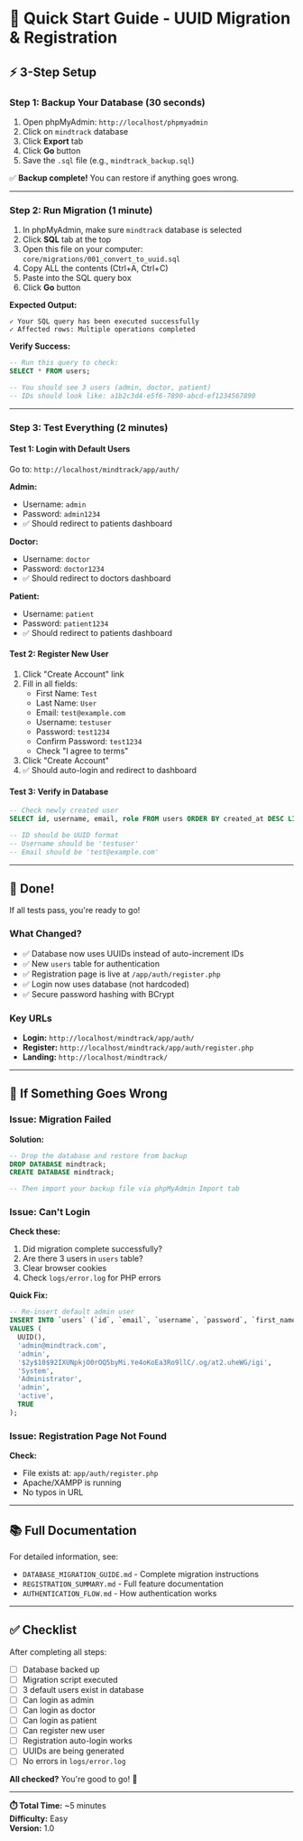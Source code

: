 # 🚀 Quick Start Guide - UUID Migration & Registration

## ⚡ 3-Step Setup

### Step 1: Backup Your Database (30 seconds)

1. Open phpMyAdmin: `http://localhost/phpmyadmin`
2. Click on `mindtrack` database
3. Click **Export** tab
4. Click **Go** button
5. Save the `.sql` file (e.g., `mindtrack_backup.sql`)

✅ **Backup complete!** You can restore if anything goes wrong.

---

### Step 2: Run Migration (1 minute)

1. In phpMyAdmin, make sure `mindtrack` database is selected
2. Click **SQL** tab at the top
3. Open this file on your computer: `core/migrations/001_convert_to_uuid.sql`
4. Copy ALL the contents (Ctrl+A, Ctrl+C)
5. Paste into the SQL query box
6. Click **Go** button

**Expected Output:**

```
✓ Your SQL query has been executed successfully
✓ Affected rows: Multiple operations completed
```

**Verify Success:**

```sql
-- Run this query to check:
SELECT * FROM users;

-- You should see 3 users (admin, doctor, patient)
-- IDs should look like: a1b2c3d4-e5f6-7890-abcd-ef1234567890
```

---

### Step 3: Test Everything (2 minutes)

#### Test 1: Login with Default Users

Go to: `http://localhost/mindtrack/app/auth/`

**Admin:**

- Username: `admin`
- Password: `admin1234`
- ✅ Should redirect to patients dashboard

**Doctor:**

- Username: `doctor`
- Password: `doctor1234`
- ✅ Should redirect to doctors dashboard

**Patient:**

- Username: `patient`
- Password: `patient1234`
- ✅ Should redirect to patients dashboard

#### Test 2: Register New User

1. Click "Create Account" link
2. Fill in all fields:
   - First Name: `Test`
   - Last Name: `User`
   - Email: `test@example.com`
   - Username: `testuser`
   - Password: `test1234`
   - Confirm Password: `test1234`
   - Check "I agree to terms"
3. Click "Create Account"
4. ✅ Should auto-login and redirect to dashboard

#### Test 3: Verify in Database

```sql
-- Check newly created user
SELECT id, username, email, role FROM users ORDER BY created_at DESC LIMIT 1;

-- ID should be UUID format
-- Username should be 'testuser'
-- Email should be 'test@example.com'
```

---

## 🎉 Done!

If all tests pass, you're ready to go!

### What Changed?

- ✅ Database now uses UUIDs instead of auto-increment IDs
- ✅ New `users` table for authentication
- ✅ Registration page is live at `/app/auth/register.php`
- ✅ Login now uses database (not hardcoded)
- ✅ Secure password hashing with BCrypt

### Key URLs

- **Login:** `http://localhost/mindtrack/app/auth/`
- **Register:** `http://localhost/mindtrack/app/auth/register.php`
- **Landing:** `http://localhost/mindtrack/`

---

## 🔧 If Something Goes Wrong

### Issue: Migration Failed

**Solution:**

```sql
-- Drop the database and restore from backup
DROP DATABASE mindtrack;
CREATE DATABASE mindtrack;

-- Then import your backup file via phpMyAdmin Import tab
```

### Issue: Can't Login

**Check these:**

1. Did migration complete successfully?
2. Are there 3 users in `users` table?
3. Clear browser cookies
4. Check `logs/error.log` for PHP errors

**Quick Fix:**

```sql
-- Re-insert default admin user
INSERT INTO `users` (`id`, `email`, `username`, `password`, `first_name`, `last_name`, `role`, `status`, `email_verified`)
VALUES (
  UUID(),
  'admin@mindtrack.com',
  'admin',
  '$2y$10$92IXUNpkjO0rOQ5byMi.Ye4oKoEa3Ro9llC/.og/at2.uheWG/igi',
  'System',
  'Administrator',
  'admin',
  'active',
  TRUE
);
```

### Issue: Registration Page Not Found

**Check:**

- File exists at: `app/auth/register.php`
- Apache/XAMPP is running
- No typos in URL

---

## 📚 Full Documentation

For detailed information, see:

- `DATABASE_MIGRATION_GUIDE.md` - Complete migration instructions
- `REGISTRATION_SUMMARY.md` - Full feature documentation
- `AUTHENTICATION_FLOW.md` - How authentication works

---

## ✅ Checklist

After completing all steps:

- [ ] Database backed up
- [ ] Migration script executed
- [ ] 3 default users exist in database
- [ ] Can login as admin
- [ ] Can login as doctor
- [ ] Can login as patient
- [ ] Can register new user
- [ ] Registration auto-login works
- [ ] UUIDs are being generated
- [ ] No errors in `logs/error.log`

**All checked?** You're good to go! 🚀

---

**⏱️ Total Time:** ~5 minutes  
**Difficulty:** Easy  
**Version:** 1.0
